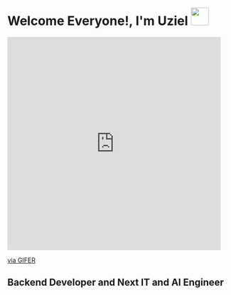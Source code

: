 # Welcome Everyone!, I'm Uziel <img src="https://i.gifer.com/3klR.gif" width="40" height="40" />
<iframe src="https://gifer.com/embed/3klR" width=480 height=480.000 frameBorder="0" allowFullScreen></iframe><p><a href="https://gifer.com">via GIFER</a></p>
<h2>Backend Developer and Next IT and AI Engineer</h2>


